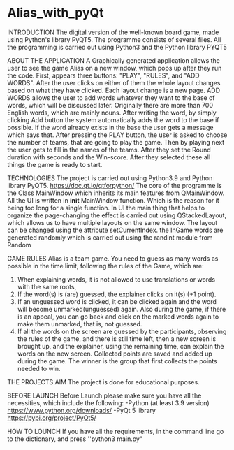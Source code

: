 # Alias_with_pyQt

INTRODUCTION
The digital version of the well-known board game, made using Python's library PyQT5.
The programme consists of several files. All the programming is carried out using Python3 and the Python library PYQT5

ABOUT THE APPLICATION
A Graphically generated application allows the user to see the game Alias on a new window, which pops up after they run the code. First, 
appears three buttons: "PLAY", "RULES", and "ADD WORDS".
After the user clicks on either of them the whole layout changes 
based on what they have clicked. Each layout change is a new page.
ADD WORDS allows the user to add words whatever they want 
to the base of words, which will be discussed later. Originally there
are more than 700 English words, which are mainly nouns. After writing
the word, by simply clicking Add button the system automatically adds the word to the base if possible. If the word already exists in the base 
the user gets a message which says that. After pressing the PLAY button,
the user is asked to choose the number of teams, that are going to play 
the game. Then by playing next the user gets to fill in the names of the teams. After they set the Round duration with seconds and the Win-score. After they selected these all things the game is ready to start.

TECHNOLOGIES
The project is carried out using Python3.9 and Python library PyQT5.
https://doc.qt.io/qtforpython/
The core of the programme is the Class MainWindow which inherits its main features from QMainWindow. All the UI is written in __init__ MainWindow function. Which is the reason for it being too long for a single function. In UI the main thing that helps to organize the page-changing
the effect is carried out using QStackedLayout, which allows us to have multiple layouts on the same window. The layout can be changed using the attribute setCurrentIndex.
the InGame words are generated randomly which is carried out using the randint module from Random

GAME RULES
Alias is a team game. You need to guess as many words as possible in the time limit, following the rules of the Game, which are:
1. When explaining words, it is not allowed to use translations or words with the same roots,
2. If the word(s) is (are) guessed, the explainer clicks on it(s) (+1 point).
3. If an unguessed word is clicked, it can be clicked again and the word will become unmarked(unguessed) again. Also during the game, if 
 there is an appeal, you can go back and click on the marked words again to make them unmarked, that is, not guessed.
4. If all the words on the screen are guessed by the participants, observing the rules of the game, and there is still time left, then a new screen is brought up, and the explainer, using the remaining time, can explain the words on the new screen.
Collected points are saved and added up during the game. The winner is the group that first collects the points needed to win.

THE PROJECTS AIM
The project is done for educational purposes.

BEFORE LAUNCH
Before Launch please make sure you have all the necessities, which include the following:
-Python (at least 3.9 version)
     https://www.python.org/downloads/
-PyQt 5 library
     https://pypi.org/project/PyQt5/

HOW TO LOUNCH
If you have all the requirements, in the command line go to the dictionary, and press ''python3 main.py"


